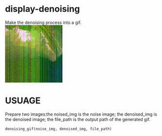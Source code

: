 # display-denoising
Make the denoising process into a gif.  
![image](https://github.com/Heibaizhu/display-denoising/blob/master/%E9%AB%98%E5%88%86-%E9%BB%84%E6%B2%B3%E5%8F%A3%E5%8E%BB%E5%99%AA.gif)  
# USUAGE
Prepare two images:the noised_img is the noise image; the denoised_img is the denoised image; the file_path is the output path of the generated gif.

```
denoising_gif(noise_img, denoised_img, file_path)
```

